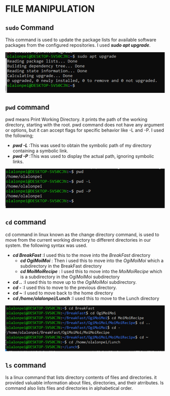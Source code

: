# FILE MANIPULATION

## `sudo` Command
This command is used to update the package lists for available software packages from the configured repositories. I used ***sudo apt upgrade***.

![sudo](<Images/1. sudo command.PNG>)


## `pwd` command
pwd means Print Working Directory. it prints the path of the working directory, starting with the root.
pwd command does not have any argument or options, but it can accept flags for specific behavior like -L and -P.
I used the following; 
- ***pwd -L*** :This was used to obtain the symbolic path of my directory containing a symbolic link.
- ***pwd -P*** :This was used to display the actual path, ignoring symbolic links.

![pwd](<Images/2. pwd command.PNG>)


## `cd` command
cd command in linux known as the change directory command, is used to move from the current working directory to different directories in our system. the following syntax was used.

- ***cd BreakFast*** :I used this to the move into the *BreakFast* directory 
   - ***cd OgiMoiMoi*** : Then i used this to move into the *OgiMoiMoi* which a subdirectory in the BreakFast directory
   - ***cd MoiMoiRecipe*** : I used this to move into the *MoiMoiRecipe* which is a subdirectory in the OgiMoiMoi subdirectory
- ***cd ..*** :I used this to move up to the *OgiMoiMoi* subdirectory.
- ***cd -*** :I used this to move to the previous directory.
- ***cd ~*** :I used to move back to the home directory
- ***cd /home/olalonpei/Lunch*** :I used this to move to the Lunch directory

![cd](<Images/3. cd command.PNG>)


## `ls` command
ls a linux command that lists directory contents of files and directories. it provided valuable information about files, directories, and their atrributes. ls command also lists files and directories in alphabetical order.


